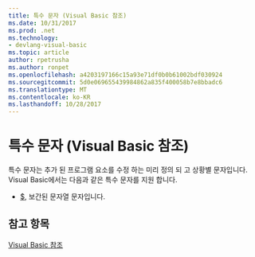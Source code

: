 ```yaml
---
title: 특수 문자 (Visual Basic 참조)
ms.date: 10/31/2017
ms.prod: .net
ms.technology:
- devlang-visual-basic
ms.topic: article
author: rpetrusha
ms.author: ronpet
ms.openlocfilehash: a4203197166c15a93e71df0b0b61002bdf030924
ms.sourcegitcommit: 5d0e069655439984862a835f400058b7e8bbadc6
ms.translationtype: MT
ms.contentlocale: ko-KR
ms.lasthandoff: 10/28/2017
---
```

# <a name="special-characters-visual-basic-reference"></a>특수 문자 (Visual Basic 참조)

특수 문자는 추가 된 프로그램 요소를 수정 하는 미리 정의 되 고 상황별 문자입니다. Visual Basic에서는 다음과 같은 특수 문자를 지원 합니다. 

- [$](interpolated.md), 보간된 문자열 문자입니다.

## <a name="see-also"></a>참고 항목  
[Visual Basic 참조](../../../csharp/language-reference/index.md)   
 

